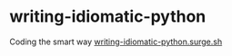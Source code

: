 # writing-idiomatic-python
Coding the smart way [writing-idiomatic-python.surge.sh](http://writing-idiomatic-python.surge.sh)
